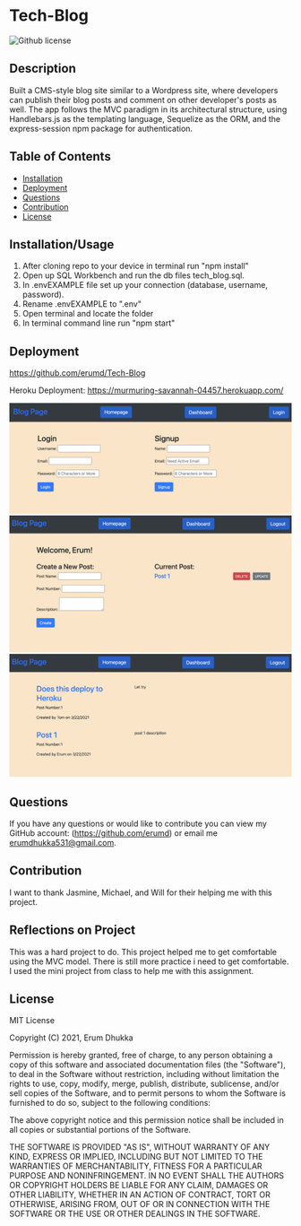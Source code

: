 # Tech-Blog
![Github license](https://img.shields.io/badge/license-MIT-blue.svg)

## Description
Built a CMS-style blog site similar to a Wordpress site, where developers can publish their blog posts and comment on other developer's posts as well. The app follows the MVC paradigm in its architectural structure, using Handlebars.js as the templating language, Sequelize as the ORM, and the express-session npm package for authentication.

## Table of Contents

- [Installation](#installation/usage)
- [Deployment](#deployment)
- [Questions](#questions)
- [Contribution](#contribution)
- [License](#license)

## Installation/Usage

1. After cloning repo to your device in terminal run "npm install"
2. Open up SQL Workbench and run the db files tech_blog.sql.
3. In .envEXAMPLE file set up your connection (database, username, password).
4. Rename .envEXAMPLE to ".env"
5. Open terminal and locate the folder
6. In terminal command line run "npm start"


## Deployment
https://github.com/erumd/Tech-Blog

Heroku Deployment: 
https://murmuring-savannah-04457.herokuapp.com/

![Screenshot](/images/login.jpg)
![Screenshot](./images/dashboard.jpg)
![Screenshot](./images/homepage.jpg)



## Questions

If you have any questions or would like to contribute you can view my GitHub account:
(https://github.com/erumd)
or email me erumdhukka531@gmail.com.

## Contribution
I want to thank Jasmine, Michael, and Will for their helping me with this project. 

## Reflections on Project
This was a hard project to do. This project helped me to get comfortable using the MVC model. There is still more practice i need to get comfortable. I used the mini project from class to help me with this assignment.  
## License

MIT License

Copyright (C) 2021, Erum Dhukka

Permission is hereby granted, free of charge, to any person obtaining a copy
of this software and associated documentation files (the "Software"), to deal
in the Software without restriction, including without limitation the rights
to use, copy, modify, merge, publish, distribute, sublicense, and/or sell
copies of the Software, and to permit persons to whom the Software is
furnished to do so, subject to the following conditions:

The above copyright notice and this permission notice shall be included in all
copies or substantial portions of the Software.

THE SOFTWARE IS PROVIDED "AS IS", WITHOUT WARRANTY OF ANY KIND, EXPRESS OR
IMPLIED, INCLUDING BUT NOT LIMITED TO THE WARRANTIES OF MERCHANTABILITY,
FITNESS FOR A PARTICULAR PURPOSE AND NONINFRINGEMENT. IN NO EVENT SHALL THE
AUTHORS OR COPYRIGHT HOLDERS BE LIABLE FOR ANY CLAIM, DAMAGES OR OTHER
LIABILITY, WHETHER IN AN ACTION OF CONTRACT, TORT OR OTHERWISE, ARISING FROM,
OUT OF OR IN CONNECTION WITH THE SOFTWARE OR THE USE OR OTHER DEALINGS IN THE
SOFTWARE.
